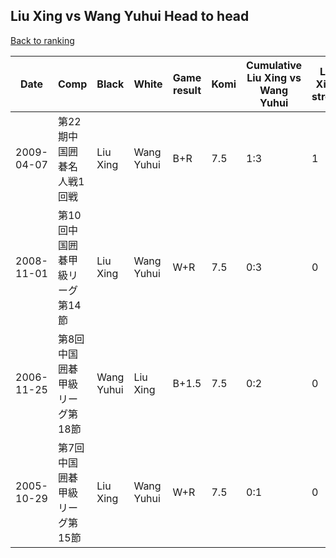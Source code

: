 ## Liu Xing vs Wang Yuhui Head to head

[Back to ranking](../../index.md)




| **Date** | **Comp** | **Black** | **White** | **Game result** | **Komi** | **Cumulative Liu Xing vs Wang Yuhui** | **Liu Xing streak** | **Wang Yuhui streak** | 
| --- | --- | --- | --- | --- | --- | --- | --- | --- |
| 2009-04-07 | 第22期中国囲碁名人戦1回戦 | Liu Xing | Wang Yuhui | B+R | 7.5 | 1:3 | 1 | 0 | 
| 2008-11-01 | 第10回中国囲碁甲級リーグ第14節 | Liu Xing | Wang Yuhui | W+R | 7.5 | 0:3 | 0 | 3 | 
| 2006-11-25 | 第8回中国囲碁甲級リーグ第18節 | Wang Yuhui | Liu Xing | B+1.5 | 7.5 | 0:2 | 0 | 2 | 
| 2005-10-29 | 第7回中国囲碁甲級リーグ第15節 | Liu Xing | Wang Yuhui | W+R | 7.5 | 0:1 | 0 | 1 |




